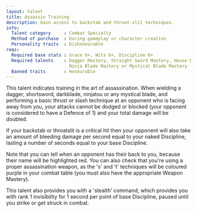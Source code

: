 ```yaml
---
layout: talent
title: Assassin Training
description: Gain access to backstab and throat-slit techniques.
info:
  Talent category     : Combat Specialty
  Method of purchase  : During gameplay or character creation
  Personality traits  : Dishonourable
reqs:
  Required base stats : Grace 6+, Wits 6+, Discipline 6+
  Required talents    : Dagger Mastery, Straight Sword Mastery, House DarkBlade,
                        Ninja Blade Mastery or Mystical Blade Mastery
  Banned traits       : Honourable
---
```


This talent indicates training in the art of assassination.  When wielding a
dagger, shortsword, darkblade, ninjatou or any mystical blade, and performing
a basic thrust or slash technique at an opponent who is facing away from you,
your attacks cannot be dodged or blocked (your opponent is considered to have
a Defence of 1) and your total damage will be doubled.

If your backstab or throatslit is a critical hit then your opponent will also
take an amount of bleeding damage per second equal to your naked Discipline,
lasting a number of seconds equal to your base Discipline.

Note that you can tell when an opponent has their back to you, because their
name will be highlighted red.  You can also check that you're using a proper
assassination weapon, as the 's' and 't' techniques will be coloured purple
in your combat table (you must also have the appropriate Weapon Mastery).

This talent also provides you with a 'stealth' command, which provides you with
rank 1 invisibility for 1 second per point of base Discipline, paused until you
strike or get struck in combat.

